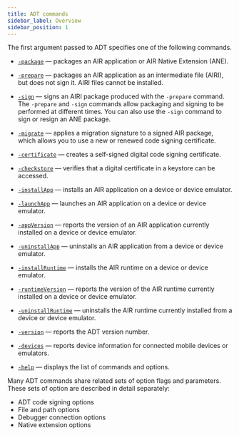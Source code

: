 ```yaml
---
title: ADT commands
sidebar_label: Overview
sidebar_position: 1
---
```


The first argument passed to ADT specifies one of the following commands.

- [`-package`](package) — packages an AIR application or AIR Native Extension (ANE).

- [`-prepare`](prepare) — packages an AIR application as an intermediate file (AIRI), but does not sign it. AIRI files cannot be installed.

- [`-sign`](sign) — signs an AIRI package produced with the `-prepare` command. The `-prepare` and `-sign` commands allow packaging and signing to be performed at different times. You can also use the `-sign` command to sign or resign an ANE package.

- [`-migrate`](migrate) — applies a migration signature to a signed AIR package, which allows you to use a new or renewed code signing certificate.

- [`-certificate`](certificate) — creates a self-signed digital code signing certificate.

- [`-checkstore`](checkstore) — verifies that a digital certificate in a keystore can be accessed.

- [`-installApp`](installApp) — installs an AIR application on a device or device emulator.

- [`-launchApp`](launchApp) — launches an AIR application on a device or device emulator.

- [`-appVersion`](appVersion) — reports the version of an AIR application currently installed on a device or device emulator.

- [`-uninstallApp`](uninstallApp) — uninstalls an AIR application from a device or device emulator.

- [`-installRuntime`](installRuntime) — installs the AIR runtime on a device or device emulator.

- [`-runtimeVersion`](runtimeVersion) — reports the version of the AIR runtime currently installed on a device or device emulator.

- [`-uninstallRuntime`](uninstallRuntime) — uninstalls the AIR runtime currently installed from a device or device emulator.

- [`-version`](version) — reports the ADT version number.

- [`-devices`](devices) — reports device information for connected mobile devices or emulators.

- [`-help`](help) — displays the list of commands and options.


Many ADT commands share related sets of option flags and parameters. These sets of option are described in detail separately:

- ADT code signing options
- File and path options
- Debugger connection options
- Native extension options
